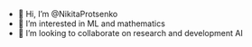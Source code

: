 - 👋 Hi, I’m @NikitaProtsenko
- 👀 I’m interested in ML and mathematics
- 💞️ I’m looking to collaborate on research and development AI

<!---
NikitaProtsenko/NikitaProtsenko is a ✨ special ✨ repository because its `README.md` (this file) appears on your GitHub profile.
You can click the Preview link to take a look at your changes.
--->
